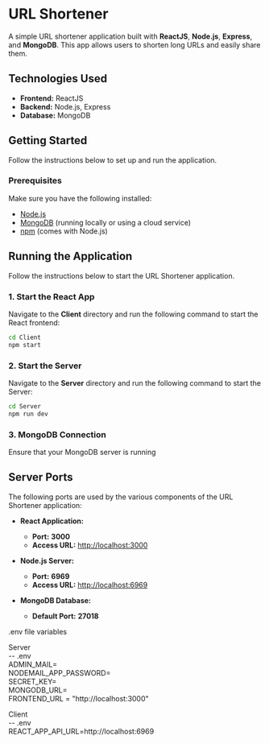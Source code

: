 # URL Shortener

A simple URL shortener application built with **ReactJS**, **Node.js**, **Express**, and **MongoDB**. This app allows users to shorten long URLs and easily share them.

## Technologies Used

- **Frontend:** ReactJS
- **Backend:** Node.js, Express
- **Database:** MongoDB

## Getting Started

Follow the instructions below to set up and run the application.

### Prerequisites

Make sure you have the following installed:

- [Node.js](https://nodejs.org/)
- [MongoDB](https://www.mongodb.com/) (running locally or using a cloud service)
- [npm](https://www.npmjs.com/) (comes with Node.js)


## Running the Application

Follow the instructions below to start the URL Shortener application.

### 1. Start the React App

Navigate to the **Client** directory and run the following command to start the React frontend:

```bash
cd Client
npm start
```
### 2. Start the Server

Navigate to the **Server** directory and run the following command to start the Server:

```bash
cd Server
npm run dev
```

### 3. MongoDB Connection
Ensure that your MongoDB server is running

## Server Ports

The following ports are used by the various components of the URL Shortener application:

- **React Application:** 
  - **Port:** **3000**
  - **Access URL:** [http://localhost:3000](http://localhost:3000)

- **Node.js Server:** 
  - **Port:** **6969**
  - **Access URL:** [http://localhost:6969](http://localhost:6969)

- **MongoDB Database:**
  - **Default Port:** **27018** 

.env file variables

Server  
 -- .env  
ADMIN_MAIL=  
NODEMAIL_APP_PASSWORD=  
SECRET_KEY=  
MONGODB_URL=  
FRONTEND_URL = "http://localhost:3000"  

Client  
-- .env  
REACT_APP_API_URL=http://localhost:6969






